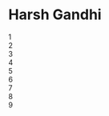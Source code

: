 
<head>
<meta charset="utf-8">
<link rel="stylesheet" href="styles.css">
</head>
<body>
<h1>Harsh Gandhi</h1>
<div class="grid-container">
  <div >1</div>
  <div >2</div>
  <div >3</div>
  <div class="grid-item">4</div>
  <div class="grid-item">5</div>
  <div class="grid-item">6</div>
  <div class="grid-item">7</div>
  <div class="grid-item">8</div>
  <div class="grid-item">9</div>
</div>
<!--<img src="flower.jpg" alt="Pie:)">-->
</body>



